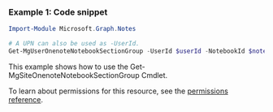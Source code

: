 ### Example 1: Code snippet

```powershellImport-Module Microsoft.Graph.Notes

# A UPN can also be used as -UserId.
Get-MgUserOnenoteNotebookSectionGroup -UserId $userId -NotebookId $notebookId
```
This example shows how to use the Get-MgSiteOnenoteNotebookSectionGroup Cmdlet.
To learn about permissions for this resource, see the [permissions reference](/graph/permissions-reference).

